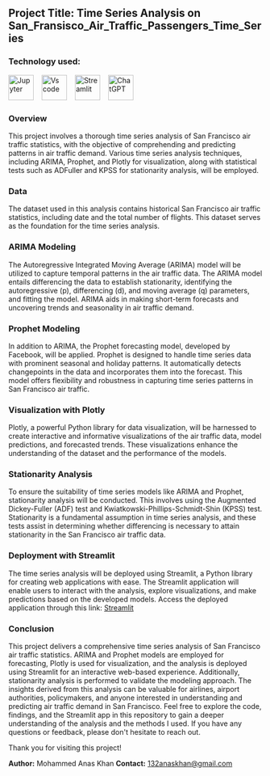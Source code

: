 ## Project Title: Time Series Analysis on San_Fransisco_Air_Traffic_Passengers_Time_Series


### Technology used:
<div align ='left'>
<img src ='https://technology.amis.nl/wp-content/uploads/2020/11/image_thumb-27.png', height = "50" alt = 'Jupyter'/><img width='12'/> 
<img src = 'https://cdn.dribbble.com/users/6569/screenshots/16471177/media/8bbfe7fd594073dc6271d5d852c7381a.png', height = "50" alt = 'Vs code'/><img width = '12'/>
<img src = 'https://thomasjpfan.github.io/data-umbrella-2020-streamlit-slides/images/streamlit.png', height = "50" alt = 'Streamlit'/><img width = '12'/>
<img src = 'https://github.githubassets.com/images/modules/logos_page/GitHub-Mark.png', height = "50 alt = 'Github'/><img width = '12'/>
<img src = 'https://img.uxwing.com/wp-content/themes/uxwing/download/brands-social-media/chatgpt-icon.png', height = "50" alt = 'ChatGPT'/><img width = '12'/>
</div>

### Overview
This project involves a thorough time series analysis of San Francisco air traffic statistics, with the objective of comprehending and predicting patterns in air traffic demand. Various time series analysis techniques, including ARIMA, Prophet, and Plotly for visualization, along with statistical tests such as ADFuller and KPSS for stationarity analysis, will be employed.

### Data
The dataset used in this analysis contains historical San Francisco air traffic statistics, including date and the total number of flights. This dataset serves as the foundation for the time series analysis.

### ARIMA Modeling
The Autoregressive Integrated Moving Average (ARIMA) model will be utilized to capture temporal patterns in the air traffic data. The ARIMA model entails differencing the data to establish stationarity, identifying the autoregressive (p), differencing (d), and moving average (q) parameters, and fitting the model. ARIMA aids in making short-term forecasts and uncovering trends and seasonality in air traffic demand.

### Prophet Modeling
In addition to ARIMA, the Prophet forecasting model, developed by Facebook, will be applied. Prophet is designed to handle time series data with prominent seasonal and holiday patterns. It automatically detects changepoints in the data and incorporates them into the forecast. This model offers flexibility and robustness in capturing time series patterns in San Francisco air traffic.

### Visualization with Plotly
Plotly, a powerful Python library for data visualization, will be harnessed to create interactive and informative visualizations of the air traffic data, model predictions, and forecasted trends. These visualizations enhance the understanding of the dataset and the performance of the models.

### Stationarity Analysis
To ensure the suitability of time series models like ARIMA and Prophet, stationarity analysis will be conducted. This involves using the Augmented Dickey-Fuller (ADF) test and Kwiatkowski-Phillips-Schmidt-Shin (KPSS) test. Stationarity is a fundamental assumption in time series analysis, and these tests assist in determining whether differencing is necessary to attain stationarity in the San Francisco air traffic data.

### Deployment with Streamlit
The time series analysis will be deployed using Streamlit, a Python library for creating web applications with ease. The Streamlit application will enable users to interact with the analysis, explore visualizations, and make predictions based on the developed models. Access the deployed application through this link: [Streamlit]()

### Conclusion
This project delivers a comprehensive time series analysis of San Francisco air traffic statistics. ARIMA and Prophet models are employed for forecasting, Plotly is used for visualization, and the analysis is deployed using Streamlit for an interactive web-based experience. Additionally, stationarity analysis is performed to validate the modeling approach. The insights derived from this analysis can be valuable for airlines, airport authorities, policymakers, and anyone interested in understanding and predicting air traffic demand in San Francisco.
Feel free to explore the code, findings, and the Streamlit app in this repository to gain a deeper understanding of the analysis and the methods I used. If you have any questions or feedback, please don't hesitate to reach out.

Thank you for visiting this project!

**Author:** Mohammed Anas Khan
**Contact:** 132anaskhan@gmail.com
